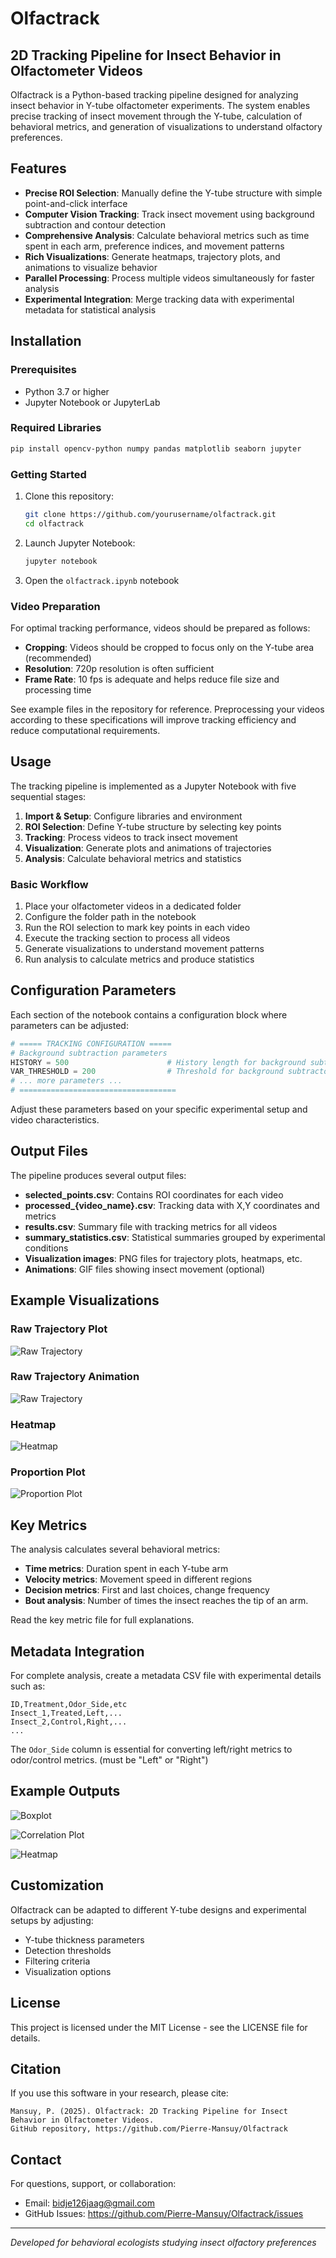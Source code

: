 # Olfactrack

## 2D Tracking Pipeline for Insect Behavior in Olfactometer Videos

Olfactrack is a Python-based tracking pipeline designed for analyzing insect behavior in Y-tube olfactometer experiments. The system enables precise tracking of insect movement through the Y-tube, calculation of behavioral metrics, and generation of visualizations to understand olfactory preferences.

## Features

- **Precise ROI Selection**: Manually define the Y-tube structure with simple point-and-click interface
- **Computer Vision Tracking**: Track insect movement using background subtraction and contour detection
- **Comprehensive Analysis**: Calculate behavioral metrics such as time spent in each arm, preference indices, and movement patterns
- **Rich Visualizations**: Generate heatmaps, trajectory plots, and animations to visualize behavior
- **Parallel Processing**: Process multiple videos simultaneously for faster analysis
- **Experimental Integration**: Merge tracking data with experimental metadata for statistical analysis

## Installation

### Prerequisites

- Python 3.7 or higher
- Jupyter Notebook or JupyterLab

### Required Libraries

```bash
pip install opencv-python numpy pandas matplotlib seaborn jupyter
```

### Getting Started

1. Clone this repository:
   ```bash
   git clone https://github.com/yourusername/olfactrack.git
   cd olfactrack
   ```

2. Launch Jupyter Notebook:
   ```bash
   jupyter notebook
   ```

3. Open the `olfactrack.ipynb` notebook

### Video Preparation

For optimal tracking performance, videos should be prepared as follows:

- **Cropping**: Videos should be cropped to focus only on the Y-tube area (recommended)
- **Resolution**: 720p resolution is often sufficient
- **Frame Rate**: 10 fps is adequate and helps reduce file size and processing time

See example files in the repository for reference. Preprocessing your videos according to these specifications will improve tracking efficiency and reduce computational requirements.

## Usage

The tracking pipeline is implemented as a Jupyter Notebook with five sequential stages:

1. **Import & Setup**: Configure libraries and environment
2. **ROI Selection**: Define Y-tube structure by selecting key points
3. **Tracking**: Process videos to track insect movement
4. **Visualization**: Generate plots and animations of trajectories
5. **Analysis**: Calculate behavioral metrics and statistics

### Basic Workflow

1. Place your olfactometer videos in a dedicated folder
2. Configure the folder path in the notebook
3. Run the ROI selection to mark key points in each video
4. Execute the tracking section to process all videos
5. Generate visualizations to understand movement patterns
6. Run analysis to calculate metrics and produce statistics

## Configuration Parameters

Each section of the notebook contains a configuration block where parameters can be adjusted:

```python
# ===== TRACKING CONFIGURATION =====
# Background subtraction parameters
HISTORY = 500                      # History length for background subtractor
VAR_THRESHOLD = 200                # Threshold for background subtractor
# ... more parameters ...
# ===================================
```

Adjust these parameters based on your specific experimental setup and video characteristics.

## Output Files

The pipeline produces several output files:

- **selected_points.csv**: Contains ROI coordinates for each video
- **processed_{video_name}.csv**: Tracking data with X,Y coordinates and metrics
- **results.csv**: Summary file with tracking metrics for all videos
- **summary_statistics.csv**: Statistical summaries grouped by experimental conditions
- **Visualization images**: PNG files for trajectory plots, heatmaps, etc.
- **Animations**: GIF files showing insect movement (optional)

## Example Visualizations

### Raw Trajectory Plot
![Raw Trajectory](https://github.com/Pierre-Mansuy/Olfactrack/blob/examples/102.mp4_raw_trajectory.png)

### Raw Trajectory Animation
![Raw Trajectory](https://github.com/Pierre-Mansuy/Olfactrack/blob/examples/102.mp4_animation.gif)

### Heatmap
![Heatmap](https://github.com/Pierre-Mansuy/Olfactrack/blob/examples/102.mp4_heatmap.png)

### Proportion Plot
![Proportion Plot](https://github.com/Pierre-Mansuy/Olfactrack/blob/examples/102.mp4_proportion.png)

## Key Metrics

The analysis calculates several behavioral metrics:

- **Time metrics**: Duration spent in each Y-tube arm
- **Velocity metrics**: Movement speed in different regions
- **Decision metrics**: First and last choices, change frequency
- **Bout analysis**: Number of times the insect reaches the tip of an arm.

Read the key metric file for full explanations. 

## Metadata Integration

For complete analysis, create a metadata CSV file with experimental details such as:

```
ID,Treatment,Odor_Side,etc
Insect_1,Treated,Left,...
Insect_2,Control,Right,...
...
```

The `Odor_Side` column is essential for converting left/right metrics to odor/control metrics. (must be "Left" or "Right")

## Example Outputs

![Boxplot](https://github.com/Pierre-Mansuy/Olfactrack/blob/examples/key_metrics.png)

![Correlation Plot](https://github.com/Pierre-Mansuy/Olfactrack/blob/examples/correlation.png)

![Heatmap](https://github.com/Pierre-Mansuy/Olfactrack/blob/examples/heatmap.png)

## Customization

Olfactrack can be adapted to different Y-tube designs and experimental setups by adjusting:

- Y-tube thickness parameters
- Detection thresholds
- Filtering criteria
- Visualization options

## License

This project is licensed under the MIT License - see the LICENSE file for details.

## Citation

If you use this software in your research, please cite:

```
Mansuy, P. (2025). Olfactrack: 2D Tracking Pipeline for Insect Behavior in Olfactometer Videos. 
GitHub repository, https://github.com/Pierre-Mansuy/Olfactrack
```

## Contact

For questions, support, or collaboration:

- Email: bidje126jaag@gmail.com
- GitHub Issues: https://github.com/Pierre-Mansuy/Olfactrack/issues

---

*Developed for behavioral ecologists studying insect olfactory preferences*
